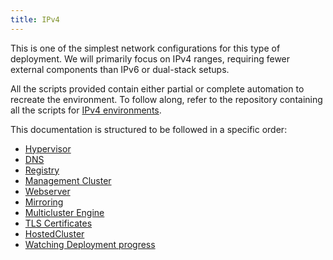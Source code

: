 ```yaml
---
title: IPv4
---
```


This is one of the simplest network configurations for this type of deployment. We will primarily focus on IPv4 ranges, requiring fewer external components than IPv6 or dual-stack setups.

All the scripts provided contain either partial or complete automation to recreate the environment. To follow along, refer to the repository containing all the scripts for [IPv4 environments](https://github.com/jparrill/hypershift-disconnected/tree/main/assets/ipv4).

This documentation is structured to be followed in a specific order:

- [Hypervisor](hypervisor/)
- [DNS](dns.md)
- [Registry](registry.md)
- [Management Cluster](mgmt-cluster/)
- [Webserver](webserver.md)
- [Mirroring](mirror/)
- [Multicluster Engine](mce/)
- [TLS Certificates](tls-certificates.md)
- [HostedCluster](hostedcluster/)
- [Watching Deployment progress](watching/)